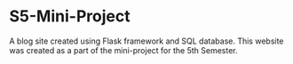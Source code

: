 # S5-Mini-Project
A blog site created using Flask framework and SQL database. 
This website was created as a part of the mini-project for the 5th Semester.
